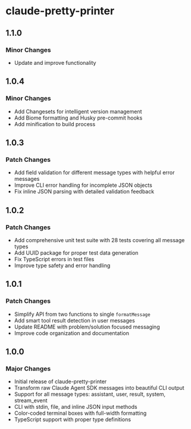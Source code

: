# claude-pretty-printer

## 1.1.0

### Minor Changes

- Update and improve functionality

## 1.0.4

### Minor Changes

- Add Changesets for intelligent version management
- Add Biome formatting and Husky pre-commit hooks
- Add minification to build process

## 1.0.3

### Patch Changes

- Add field validation for different message types with helpful error messages
- Improve CLI error handling for incomplete JSON objects
- Fix inline JSON parsing with detailed validation feedback

## 1.0.2

### Patch Changes

- Add comprehensive unit test suite with 28 tests covering all message types
- Add UUID package for proper test data generation
- Fix TypeScript errors in test files
- Improve type safety and error handling

## 1.0.1

### Patch Changes

- Simplify API from two functions to single `formatMessage`
- Add smart tool result detection in user messages
- Update README with problem/solution focused messaging
- Improve code organization and documentation

## 1.0.0

### Major Changes

- Initial release of claude-pretty-printer
- Transform raw Claude Agent SDK messages into beautiful CLI output
- Support for all message types: assistant, user, result, system, stream_event
- CLI with stdin, file, and inline JSON input methods
- Color-coded terminal boxes with full-width formatting
- TypeScript support with proper type definitions
